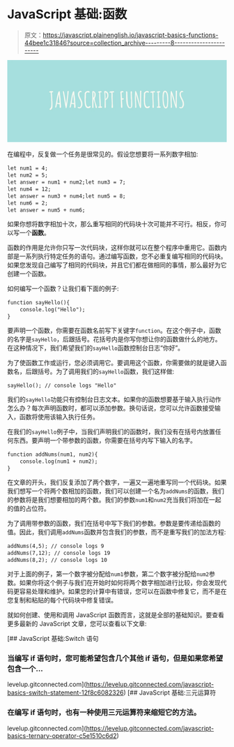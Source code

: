 # JavaScript 基础:函数

> 原文：<https://javascript.plainenglish.io/javascript-basics-functions-44bee1c31846?source=collection_archive---------8----------------------->

![](img/d6a500a930b85270dd4f833fb282f033.png)

在编程中，反复做一个任务是很常见的。假设您想要将一系列数字相加:

```
let num1 = 4;
let num2 = 5;
let answer = num1 + num2;let num3 = 7;
let num4 = 12;
let answer = num3 + num4;let num5 = 8;
let num6 = 2;
let answer = num5 + num6;
```

如果你想将数字相加十次，那么重写相同的代码块十次可能并不可行。相反，你可以写一个**函数**。

函数的作用是允许你只写一次代码块，这样你就可以在整个程序中重用它。函数内部是一系列执行特定任务的语句。通过编写函数，您不必重复编写相同的代码块。如果您发现自己编写了相同的代码块，并且它们都在做相同的事情，那么最好为它创建一个函数。

如何编写一个函数？让我们看下面的例子:

```
function sayHello(){
    console.log("Hello");
}
```

要声明一个函数，你需要在函数名前写下关键字`function`。在这个例子中，函数的名字是`sayHello`，后跟括号。花括号内是你写你想让你的函数做什么的地方。在这种情况下，我们希望我们的`sayHello`函数控制台日志“你好”。

为了使函数工作或运行，您必须调用它。要调用这个函数，你需要做的就是键入函数名，后跟括号。为了调用我们的`sayHello`函数，我们这样做:

```
sayHello(); // console logs "Hello"
```

我们的`sayHello`功能只有控制台日志文本。如果你的函数想要基于输入执行动作怎么办？每次声明函数时，都可以添加参数。换句话说，您可以允许函数接受输入，函数将使用该输入执行任务。

在我们的`sayHello`例子中，当我们声明我们的函数时，我们没有在括号内放置任何东西。要声明一个带参数的函数，你需要在括号内写下输入的名字。

```
function addNums(num1, num2){
    console.log(num1 + num2);
}
```

在文章的开头，我们反复添加了两个数字，一遍又一遍地重写同一个代码块。如果我们想写一个将两个数相加的函数，我们可以创建一个名为`addNums`的函数，我们的参数将是我们想要相加的两个数。我们的参数`num1`和`num2`充当我们将加在一起的值的占位符。

为了调用带参数的函数，我们在括号中写下我们的参数。参数是要传递给函数的值。因此，我们调用`addNums`函数并包含我们的参数，而不是重写我们的加法方程:

```
addNums(4,5); // console logs 9
addNums(7,12); // console logs 19
addNums(8,2); // console logs 10
```

对于上面的例子，第一个数字被分配给`num1`参数，第二个数字被分配给`num2`参数。如果你将这个例子与我们在开始时如何将两个数字相加进行比较，你会发现代码更容易处理和维护。如果您的计算中有错误，您可以在函数中修复它，而不是在您复制和粘贴的每个代码块中修复错误。

就如何创建、使用和调用 JavaScript 函数而言，这就是全部的基础知识。要查看更多最新的 JavaScript 文章，您可以查看以下文章:

[](https://levelup.gitconnected.com/javascript-basics-switch-statement-12f8c6082326) [## JavaScript 基础:Switch 语句

### 当编写 if 语句时，您可能希望包含几个其他 if 语句，但是如果您希望包含一个…

levelup.gitconnected.com](https://levelup.gitconnected.com/javascript-basics-switch-statement-12f8c6082326) [](https://levelup.gitconnected.com/javascript-basics-ternary-operator-c5e1510c6d2) [## JavaScript 基础:三元运算符

### 在编写 if 语句时，也有一种使用三元运算符来缩短它的方法。

levelup.gitconnected.com](https://levelup.gitconnected.com/javascript-basics-ternary-operator-c5e1510c6d2)